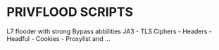 # PRIVFLOOD SCRIPTS
L7 flooder with strong Bypass abbilities 
JA3 - TLS Ciphers - Headers - Headful - Cookies - Proxylist and ...
